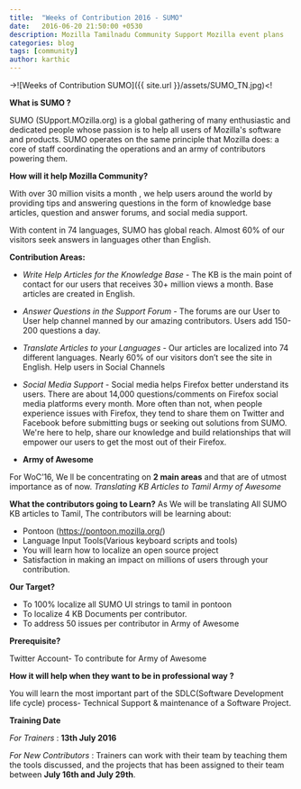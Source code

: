 ```yaml
---
title:  "Weeks of Contribution 2016 - SUMO"
date:   2016-06-20 21:50:00 +0530
description: Mozilla Tamilnadu Community Support Mozilla event plans
categories: blog
tags: [community]
author: karthic
---
```


->![Weeks of Contribution SUMO]({{ site.url }}/assets/SUMO_TN.jpg)<!

**What is SUMO ?**

SUMO (SUpport.MOzilla.org) is a global gathering of many enthusiastic and dedicated people whose passion is to help all users of Mozilla's software and products. SUMO operates on the same principle that Mozilla does: a core of staff coordinating the operations and an army of contributors powering them.

**How will it help Mozilla Community?**


With over 30 million visits a month , we help users around the world by providing tips and answering questions in the form of knowledge base articles, question and answer forums, and social media support.

With content in 74 languages, SUMO has global reach. Almost 60% of our visitors seek answers in languages other than English.

**Contribution Areas:**
- *Write Help Articles for the Knowledge Base* - The KB is the main point of contact for our users that receives 30+ million views a month. Base articles are created in English.

- *Answer Questions in the Support Forum* - The forums are our User to User help channel manned by our amazing contributors. Users add 150-200 questions a day.

- *Translate Articles to your Languages* - Our articles are localized into 74 different languages. Nearly 60% of our visitors don’t see the site in English.
Help users in Social Channels

- *Social Media Support* - Social media helps Firefox better understand its users. There are about 14,000 questions/comments on Firefox social media platforms every month. More often than not, when people experience issues with Firefox, they tend to share them on Twitter and Facebook before submitting bugs or seeking out solutions from SUMO. We're here to help, share our knowledge and build relationships that will empower our users to get the most out of their Firefox.

- **Army of Awesome**

For WoC’16, We ll be concentrating on **2 main areas** and that are of utmost importance as of now.
*Translating KB Articles to Tamil*
*Army of Awesome*

**What the contributors going to Learn?**
As We will be translating All SUMO KB articles to Tamil, The contributors will be learning about:
- Pontoon (https://pontoon.mozilla.org/)
- Language Input Tools(Various keyboard scripts and tools)
- You will learn how to localize an open source project
- Satisfaction in making an impact on millions of users through your contribution.</ul>

**Our Target?**

- To 100% localize all SUMO UI strings to tamil in pontoon
- To localize 4 KB Documents per contributor.
- To address 50 issues per contributor in Army of Awesome

**Prerequisite?**

Twitter Account- To contribute for Army of Awesome

**How it will help when they want to be in professional way ?**

You will learn the most important part of the SDLC(Software Development life cycle) process- Technical Support & maintenance of a Software Project.

**Training Date**

*For Trainers* : **13th July 2016**

*For New Contributors* : Trainers can work with their team by teaching them the tools discussed, and the projects that has been assigned to their team between **July 16th and July 29th**.
